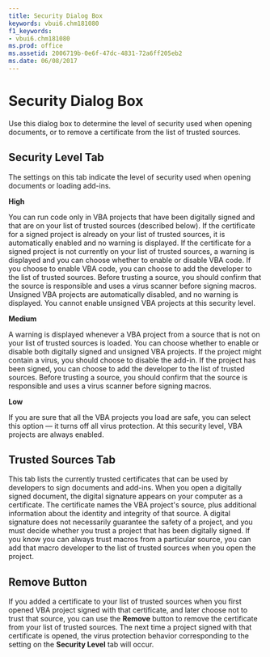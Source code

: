 ```yaml
---
title: Security Dialog Box
keywords: vbui6.chm181080
f1_keywords:
- vbui6.chm181080
ms.prod: office
ms.assetid: 2006719b-0e6f-47dc-4831-72a6ff205eb2
ms.date: 06/08/2017
---
```



# Security Dialog Box

Use this dialog box to determine the level of security used when opening documents, or to remove a certificate from the list of trusted sources.


## Security Level Tab

The settings on this tab indicate the level of security used when opening documents or loading add-ins.

 **High**

You can run code only in VBA projects that have been digitally signed and that are on your list of trusted sources (described below). If the certificate for a signed project is already on your list of trusted sources, it is automatically enabled and no warning is displayed. If the certificate for a signed project is not currently on your list of trusted sources, a warning is displayed and you can choose whether to enable or disable VBA code. If you choose to enable VBA code, you can choose to add the developer to the list of trusted sources. Before trusting a source, you should confirm that the source is responsible and uses a virus scanner before signing macros. Unsigned VBA projects are automatically disabled, and no warning is displayed. You cannot enable unsigned VBA projects at this security level.

 **Medium**

A warning is displayed whenever a VBA project from a source that is not on your list of trusted sources is loaded. You can choose whether to enable or disable both digitally signed and unsigned VBA projects. If the project might contain a virus, you should choose to disable the add-in. If the project has been signed, you can choose to add the developer to the list of trusted sources. Before trusting a source, you should confirm that the source is responsible and uses a virus scanner before signing macros.

 **Low**

If you are sure that all the VBA projects you load are safe, you can select this option — it turns off all virus protection. At this security level, VBA projects are always enabled.


## Trusted Sources Tab

This tab lists the currently trusted certificates that can be used by developers to sign documents and add-ins. When you open a digitally signed document, the digital signature appears on your computer as a certificate. The certificate names the VBA project's source, plus additional information about the identity and integrity of that source. A digital signature does not necessarily guarantee the safety of a project, and you must decide whether you trust a project that has been digitally signed. If you know you can always trust macros from a particular source, you can add that macro developer to the list of trusted sources when you open the project.


## Remove Button

If you added a certificate to your list of trusted sources when you first opened VBA project signed with that certificate, and later choose not to trust that source, you can use the **Remove** button to remove the certificate from your list of trusted sources. The next time a project signed with that certificate is opened, the virus protection behavior corresponding to the setting on the **Security Level** tab will occur.


